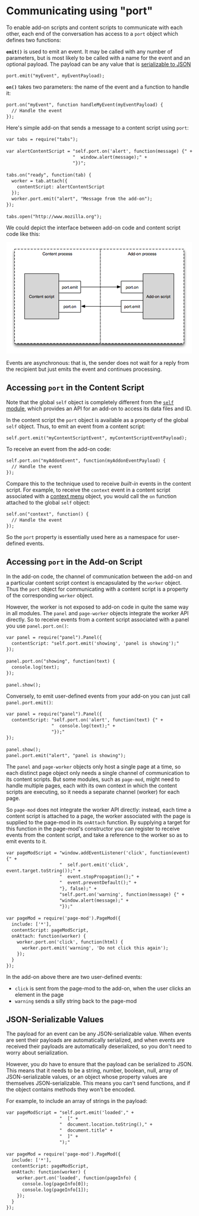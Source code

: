 <!-- This Source Code Form is subject to the terms of the Mozilla Public
   - License, v. 2.0. If a copy of the MPL was not distributed with this
   - file, You can obtain one at http://mozilla.org/MPL/2.0/. -->


# Communicating using "port" #

To enable add-on scripts and content scripts to communicate with each other,
each end of the conversation has access to a `port` object which defines two
functions:

**`emit()`** is used to emit an event. It may be called with any number of
parameters, but is most likely to be called with a name for the event and
an optional payload. The payload can be any value that is
<a href = "dev-guide/addon-development/content-scripts/using-port.html#json_serializable">serializable to JSON</a>

    port.emit("myEvent", myEventPayload);

**`on()`** takes two parameters: the name of the event and a function to handle it:

    port.on("myEvent", function handleMyEvent(myEventPayload) {
      // Handle the event
    });

Here's  simple add-on that sends a message to a content script using `port`:

    var tabs = require("tabs");

    var alertContentScript = "self.port.on('alert', function(message) {" +
                             "  window.alert(message);" +
                             "})";

    tabs.on("ready", function(tab) {
      worker = tab.attach({
        contentScript: alertContentScript
      });
      worker.port.emit("alert", "Message from the add-on");
    });

    tabs.open("http://www.mozilla.org");

We could depict the interface between add-on code and content script code like
this:

<img class="image-center" src="static-files/media/content-scripting-events.png"
alt="Content script events">

Events are asynchronous: that is, the sender does not wait for a reply from
the recipient but just emits the event and continues processing.

## Accessing `port` in the Content Script ##

<span class="aside">Note that the global `self` object is completely
different from the [`self` module](packages/addon-kit/docs/self.html), which
provides an API for an add-on to access its data files and ID.</span>

In the content script the `port` object is available as a property of the
global `self` object. Thus, to emit an event from a content script:

    self.port.emit("myContentScriptEvent", myContentScriptEventPayload);

To receive an event from the add-on code:

    self.port.on("myAddonEvent", function(myAddonEventPayload) {
      // Handle the event
    });

Compare this to the technique used to receive _built-in_ events in the
content script. For example, to receive the `context` event in a content script
associated with a [context menu](packages/addon-kit/docs/context-menu.html)
object, you would call the `on` function attached to the global `self` object:

    self.on("context", function() {
      // Handle the event
    });

So the `port` property is essentially used here as a namespace for
user-defined events.

## Accessing `port` in the Add-on Script ##

In the add-on code, the channel of communication between the add-on and a
particular content script context is encapsulated by the `worker` object. Thus
the `port` object for communicating with a content script is a property of the
corresponding `worker` object.

However, the worker is not exposed to add-on code in quite the same way
in all modules. The `panel` and `page-worker` objects integrate the
worker API directly. So to receive events from a content script associated
with a panel you use `panel.port.on()`:

    var panel = require("panel").Panel({
      contentScript: "self.port.emit('showing', 'panel is showing');"
    });

    panel.port.on("showing", function(text) {
      console.log(text);
    });

    panel.show();

Conversely, to emit user-defined events from your add-on you can just call
`panel.port.emit()`:

    var panel = require("panel").Panel({
      contentScript: "self.port.on('alert', function(text) {" +
                     "  console.log(text);" +
                     "});"
    });

    panel.show();
    panel.port.emit("alert", "panel is showing");

The `panel` and `page-worker` objects only host a single page at a time,
so each distinct page object only needs a single channel of communication
to its content scripts. But some modules, such as `page-mod`, might need to
handle multiple pages, each with its own context in which the content scripts
are executing, so it needs a separate channel (worker) for each page.

So `page-mod` does not integrate the worker API directly: instead, each time a
content script is attached to a page, the worker associated with the page is
supplied to the page-mod in its `onAttach` function. By supplying a target for
this function in the page-mod's constructor you can register to receive
events from the content script, and take a reference to the worker so as to
emit events to it.

    var pageModScript = "window.addEventListener('click', function(event) {" +
                        "  self.port.emit('click', event.target.toString());" +
                        "  event.stopPropagation();" +
                        "  event.preventDefault();" +
                        "}, false);" +
                        "self.port.on('warning', function(message) {" +
                        "window.alert(message);" +
                        "});"

    var pageMod = require('page-mod').PageMod({
      include: ['*'],
      contentScript: pageModScript,
      onAttach: function(worker) {
        worker.port.on('click', function(html) {
          worker.port.emit('warning', 'Do not click this again');
        });
      }
    });

In the add-on above there are two user-defined events:

* `click` is sent from the page-mod to the add-on, when the user clicks an
element in the page
* `warning` sends a silly string back to the page-mod

## <a name="json_serializable">JSON-Serializable Values</a> ##

The payload for an event can be any JSON-serializable value. When events are
sent their payloads are automatically serialized, and when events are received
their payloads are automatically deserialized, so you don't need to worry
about serialization.

However, you _do_ have to ensure that the payload can be serialized to JSON.
This means that it needs to be a string, number, boolean, null, array of
JSON-serializable values, or an object whose property values are themselves
JSON-serializable. This means you can't send functions, and if the object
contains methods they won't be encoded.

For example, to include an array of strings in the payload:

    var pageModScript = "self.port.emit('loaded'," +
                        "  [" +
                        "  document.location.toString()," +
                        "  document.title" +
                        "  ]" +
                        ");"

    var pageMod = require('page-mod').PageMod({
      include: ['*'],
      contentScript: pageModScript,
      onAttach: function(worker) {
        worker.port.on('loaded', function(pageInfo) {
          console.log(pageInfo[0]);
          console.log(pageInfo[1]);
        });
      }
    });
